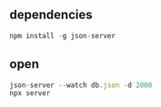## dependencies
```js
npm install -g json-server
```
## open
```js
json-server --watch db.json -d 2000
npx server
```